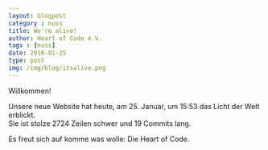```yaml
---
layout: blogpost
category : nuss
title: We're alive!
author: Heart of Code e.V.
tags : [nuss]
date: 2016-01-25
type: post
img: /img/blog/itsalive.png
---
```


Willkommen!

Unsere neue Website hat heute, am 25. Januar, um 15:53 das Licht der Welt erblickt.<br> 
Sie ist stolze 2724 Zeilen schwer und 19 Commits lang.

Es freut sich auf komme was wolle: Die Heart of Code. 